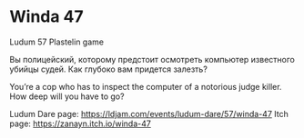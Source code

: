 # Winda 47
 Ludum 57 Plastelin game

Вы полицейский, которому предстоит осмотреть компьютер известного убийцы судей. Как глубоко вам придется залезть?

You’re a cop who has to inspect the computer of a notorious judge killer. How deep will you have to go?

Ludum Dare page: https://ldjam.com/events/ludum-dare/57/winda-47
Itch page: https://zanayn.itch.io/winda-47